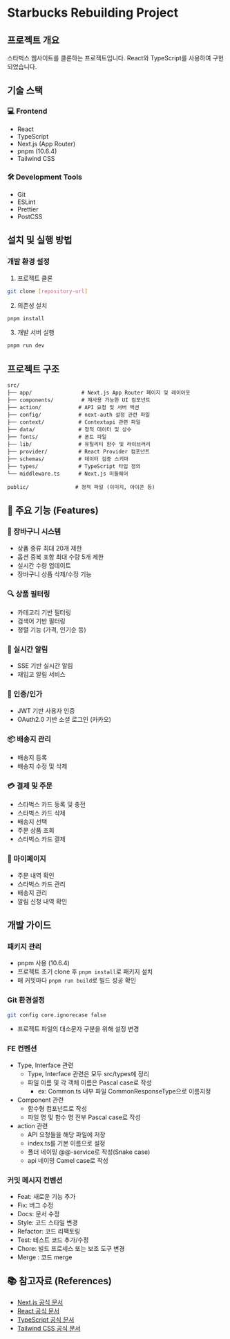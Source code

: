 # Starbucks Rebuilding Project

## 프로젝트 개요

스타벅스 웹사이트를 클론하는 프로젝트입니다. React와 TypeScript를 사용하여 구현되었습니다.

## 기술 스택

### 💻 Frontend

- React
- TypeScript
- Next.js (App Router)
- pnpm (10.6.4)
- Tailwind CSS

### 🛠 Development Tools

- Git
- ESLint
- Prettier
- PostCSS

## 설치 및 실행 방법

### 개발 환경 설정

1. 프로젝트 클론

```bash
git clone [repository-url]
```

2. 의존성 설치

```bash
pnpm install
```

3. 개발 서버 실행

```bash
pnpm run dev
```

## 프로젝트 구조

```
src/
├── app/                # Next.js App Router 페이지 및 레이아웃
├── components/         # 재사용 가능한 UI 컴포넌트
├── action/            # API 요청 및 서버 액션
├── config/            # next-auth 설정 관련 파일
├── context/           # Contextapi 관련 파일
├── data/              # 정적 데이터 및 상수
├── fonts/             # 폰트 파일
├── lib/               # 유틸리티 함수 및 라이브러리
├── provider/          # React Provider 컴포넌트
├── schemas/           # 데이터 검증 스키마
├── types/             # TypeScript 타입 정의
└── middleware.ts      # Next.js 미들웨어

public/               # 정적 파일 (이미지, 아이콘 등)
```

## 🚀 주요 기능 (Features)

### 🛒 장바구니 시스템

- 상품 종류 최대 20개 제한
- 옵션 중복 포함 최대 수량 5개 제한
- 실시간 수량 업데이트
- 장바구니 상품 삭제/수정 기능

### 🔍 상품 필터링

- 카테고리 기반 필터링
- 검색어 기반 필터링
- 정렬 기능 (가격, 인기순 등)

### 🔔 실시간 알림

- SSE 기반 실시간 알림
- 재입고 알림 서비스

### 🔐 인증/인가

- JWT 기반 사용자 인증
- OAuth2.0 기반 소셜 로그인 (카카오)

### 📦 배송지 관리
- 배송지 등록
- 배송지 수정 및 삭제

### 💳 결제 및 주문
- 스타벅스 카드 등록 및 충전
- 스타벅스 카드 삭제
- 배송지 선택
- 주문 상품 조회
- 스타벅스 카드 결제

### 🙋 마이페이지
- 주문 내역 확인
- 스타벅스 카드 관리
- 배송지 관리
- 알림 신청 내역 확인

## 개발 가이드

### 패키지 관리

- pnpm 사용 (10.6.4)
- 프로젝트 초기 clone 후 `pnpm install`로 패키지 설치
- 매 커밋마다 `pnpm run build`로 빌드 성공 확인

### Git 환경설정

```bash
git config core.ignorecase false
```

- 프로젝트 파일의 대소문자 구분을 위해 설정 변경

### FE 컨벤션

- Type, Interface 관련
  - Type, Interface 관련은 모두 src/types에 정리
  - 파일 이름 및 각 객체 이름은 Pascal case로 작성
    - ex: Common.ts 내부 파일 CommonResponseType으로 이름지정
- Component 관련
  - 함수형 컴포넌트로 작성
  - 파일 명 및 함수 명 전부 Pascal case로 작성
- action 관련
  - API 요청들을 해당 파일에 저장
  - index.ts를 기본 이름으로 설정
  - 폴더 네이밍 @@-service로 작성(Snake case)
  - api 네이밍 Camel case로 작성

### 커밋 메시지 컨벤션

- Feat: 새로운 기능 추가
- Fix: 버그 수정
- Docs: 문서 수정
- Style: 코드 스타일 변경
- Refactor: 코드 리팩토링
- Test: 테스트 코드 추가/수정
- Chore: 빌드 프로세스 또는 보조 도구 변경
- Merge : 코드 merge

## 📚 참고자료 (References)

- [Next.js 공식 문서](https://nextjs.org/docs)
- [React 공식 문서](https://react.dev/)
- [TypeScript 공식 문서](https://www.typescriptlang.org/docs/)
- [Tailwind CSS 공식 문서](https://tailwindcss.com/docs)
